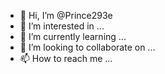 - 👋 Hi, I’m @Prince293e
- 👀 I’m interested in ...
- 🌱 I’m currently learning ...
- 💞️ I’m looking to collaborate on ...
- 📫 How to reach me ...

<!---
Prince293e/Prince293e is a ✨ special ✨ repository because its `README.md` (this file) appears on your GitHub profile.
You can click the Preview link to take a look at your changes.
--->
